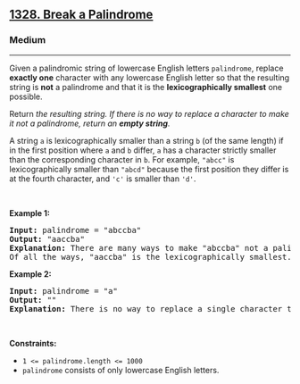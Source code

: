 <h2><a href="https://leetcode.com/problems/break-a-palindrome">1328. Break a Palindrome</a></h2><h3>Medium</h3><hr><p>Given a palindromic string of lowercase English letters <code>palindrome</code>, replace <strong>exactly one</strong> character with any lowercase English letter so that the resulting string is <strong>not</strong> a palindrome and that it is the <strong>lexicographically smallest</strong> one possible.</p>

<p>Return <em>the resulting string. If there is no way to replace a character to make it not a palindrome, return an <strong>empty string</strong>.</em></p>

<p>A string <code>a</code> is lexicographically smaller than a string <code>b</code> (of the same length) if in the first position where <code>a</code> and <code>b</code> differ, <code>a</code> has a character strictly smaller than the corresponding character in <code>b</code>. For example, <code>&quot;abcc&quot;</code> is lexicographically smaller than <code>&quot;abcd&quot;</code> because the first position they differ is at the fourth character, and <code>&#39;c&#39;</code> is smaller than <code>&#39;d&#39;</code>.</p>

<p>&nbsp;</p>
<p><strong class="example">Example 1:</strong></p>

<pre>
<strong>Input:</strong> palindrome = &quot;abccba&quot;
<strong>Output:</strong> &quot;aaccba&quot;
<strong>Explanation:</strong> There are many ways to make &quot;abccba&quot; not a palindrome, such as &quot;<u>z</u>bccba&quot;, &quot;a<u>a</u>ccba&quot;, and &quot;ab<u>a</u>cba&quot;.
Of all the ways, &quot;aaccba&quot; is the lexicographically smallest.
</pre>

<p><strong class="example">Example 2:</strong></p>

<pre>
<strong>Input:</strong> palindrome = &quot;a&quot;
<strong>Output:</strong> &quot;&quot;
<strong>Explanation:</strong> There is no way to replace a single character to make &quot;a&quot; not a palindrome, so return an empty string.
</pre>

<p>&nbsp;</p>
<p><strong>Constraints:</strong></p>

<ul>
	<li><code>1 &lt;= palindrome.length &lt;= 1000</code></li>
	<li><code>palindrome</code> consists of only lowercase English letters.</li>
</ul>
